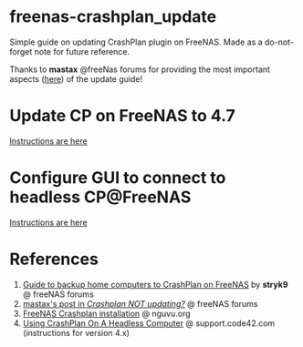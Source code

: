 # freenas-crashplan_update
Simple guide on updating CrashPlan plugin on FreeNAS. Made as a do-not-forget note for future reference.

Thanks to **mastax** @freeNas forums for providing the most important aspects ([here](https://forums.freenas.org/index.php?threads/crashplan-not-updating.40374/#post-254182)) of the update guide!

# Update CP on FreeNAS to 4.7

[Instructions are here](../master/update_to_4.7.md)

# Configure GUI to connect to headless CP@FreeNAS

[Instructions are here](../master/configure_headless_access.md)

# References

1. [Guide to backup home computers to CrashPlan on FreeNAS](https://forums.freenas.org/index.php?threads/guide-to-backup-home-computers-to-crashplan-on-freenas.39265/) by **stryk9** @ freeNAS forums
1. [mastax's post in _Crashplan NOT updating?_](https://forums.freenas.org/index.php?threads/crashplan-not-updating.40374/#post-254182) @ freeNAS forums
1. [FreeNAS Crashplan installation](https://nguvu.org/freenas/freenas-install-crashplan/) @ nguvu.org
1. [Using CrashPlan On A Headless Computer](https://support.code42.com/CrashPlan/4/Configuring/Using_CrashPlan_On_A_Headless_Computer) @ support.code42.com (instructions for version 4.x)
